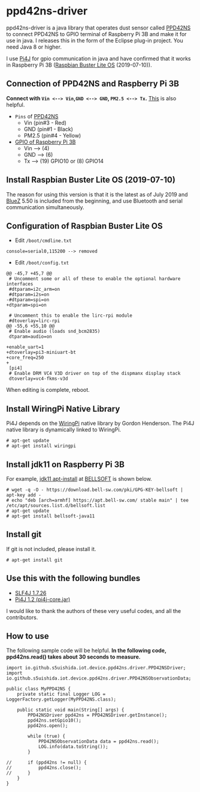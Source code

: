 # ppd42ns-driver
ppd42ns-driver is a java library that operates dust sensor called [PPD42NS](http://wiki.seeedstudio.com/Grove-Dust_Sensor/) to connect PPD42NS to GPIO terminal of Raspberry Pi 3B and make it for use in java.
I releases this in the form of the Eclipse plug-in project.
You need Java 8 or higher.

I use [Pi4J](https://pi4j.com/)
for gpio communication in java and have confirmed that it works in Raspberry Pi 3B ([Raspbian Buster Lite OS](https://www.raspberrypi.org/downloads/raspbian/) (2019-07-10)).

## Connection of PPD42NS and Raspberry Pi 3B
**Connect with `Vin <--> Vin`,`GND <--> GND`, `PM2.5 <--> Tx`.**
[This](https://github.com/mauricecyril/pidustsensor) is also helpful.
- `Pins` of [PPD42NS](http://wiki.seeedstudio.com/Grove-Dust_Sensor/)
  - Vin (pin#3 - Red)
  - GND (pin#1 - Black)
  - PM2.5 (pin#4 - Yellow)
- [GPIO of Raspberry Pi 3B](https://www.raspberrypi.org/documentation/usage/gpio/README.md)
  - Vin --> (4)
  - GND --> (6)
  - Tx --> (19) GPIO10 or (8) GPIO14

## Install Raspbian Buster Lite OS (2019-07-10)
The reason for using this version is that it is the latest as of July 2019 and [BlueZ](http://www.bluez.org/) 5.50 is included from the beginning, and use Bluetooth and serial communication simultaneously.

## Configuration of Raspbian Buster Lite OS
- Edit `/boot/cmdline.txt`
```
console=serial0,115200 --> removed
```
- Edit `/boot/config.txt`
```
@@ -45,7 +45,7 @@
 # Uncomment some or all of these to enable the optional hardware interfaces
 #dtparam=i2c_arm=on
 #dtparam=i2s=on
-#dtparam=spi=on
+dtparam=spi=on
 
 # Uncomment this to enable the lirc-rpi module
 #dtoverlay=lirc-rpi
@@ -55,6 +55,10 @@
 # Enable audio (loads snd_bcm2835)
 dtparam=audio=on
 
+enable_uart=1
+dtoverlay=pi3-miniuart-bt
+core_freq=250
+
 [pi4]
 # Enable DRM VC4 V3D driver on top of the dispmanx display stack
 dtoverlay=vc4-fkms-v3d
```
When editing is complete, reboot.

## Install WiringPi Native Library
Pi4J depends on the [WiringPi](http://wiringpi.com/) native library by Gordon Henderson.
The Pi4J native library is dynamically linked to WiringPi.
```
# apt-get update
# apt-get install wiringpi
```

## Install jdk11 on Raspberry Pi 3B
For example, [jdk11 apt-install](https://apt.bell-sw.com/) at [BELLSOFT](https://bell-sw.com/) is shown below.
```
# wget -q -O - https://download.bell-sw.com/pki/GPG-KEY-bellsoft | apt-key add -
# echo "deb [arch=armhf] https://apt.bell-sw.com/ stable main" | tee /etc/apt/sources.list.d/bellsoft.list
# apt-get update
# apt-get install bellsoft-java11
```

## Install git
If git is not included, please install it.
```
# apt-get install git
```

## Use this with the following bundles
- [SLF4J 1.7.26](https://www.slf4j.org/)
- [Pi4J 1.2 (pi4j-core.jar)](https://pi4j.com/download/pi4j-1.2.zip)

I would like to thank the authors of these very useful codes, and all the contributors.

## How to use
The following sample code will be helpful.
**In the following code, ppd42ns.read() takes about 30 seconds to measure.**
```
import io.github.s5uishida.iot.device.ppd42ns.driver.PPD42NSDriver;
import io.github.s5uishida.iot.device.ppd42ns.driver.PPD42NSObservationData;

public class MyPPD42NS {
    private static final Logger LOG = LoggerFactory.getLogger(MyPPD42NS.class);
    
    public static void main(String[] args) {
        PPD42NSDriver ppd42ns = PPD42NSDriver.getInstance();
        ppd42ns.setGpio10();
        ppd42ns.open();
    
        while (true) {
            PPD42NSObservationData data = ppd42ns.read();
            LOG.info(data.toString());
        }
    
//      if (ppd42ns != null) {
//          ppd42ns.close();
//      }
    }
}
```

